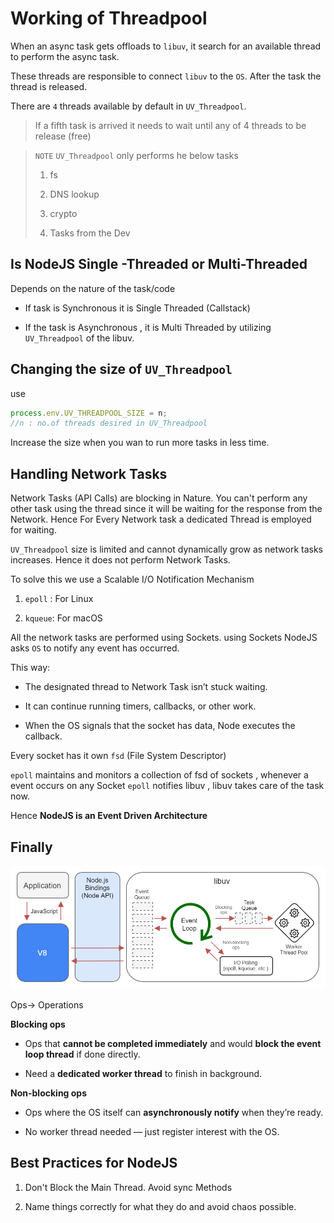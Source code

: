 # Working of Threadpool

When an async task gets offloads to `libuv`, it search for an available thread to perform the async task.

These threads are responsible to connect `libuv` to the `OS`. After the task the thread is released. 

There are `4` threads available by default in `UV_Threadpool`.

> If a fifth task is arrived it needs to wait until any of 4 threads to be release (free)

> `NOTE`
> `UV_Threadpool` only performs he below tasks
> 
> 1. fs
> 
> 2. DNS lookup
> 
> 3. crypto
> 
> 4. Tasks from the Dev

## Is NodeJS Single -Threaded or Multi-Threaded

Depends on the nature of the task/code 

- If task is Synchronous it is Single Threaded (Callstack)

- If the task is Asynchronous , it is Multi Threaded by utilizing `UV_Threadpool` of the libuv.

## Changing the size of `UV_Threadpool`

use 

```js
process.env.UV_THREADPOOL_SIZE = n;
//n : no.of threads desired in UV_Threadpool
```

Increase the  size when you wan to run more tasks in less time.

## Handling Network Tasks

Network Tasks (API Calls) are blocking in Nature. You can't perform any other task using the thread since it will be waiting for the response from the Network. Hence For Every Network task a dedicated Thread is employed for waiting.

`UV_Threadpool` size is limited and cannot dynamically grow as network tasks increases. Hence it does not perform Network Tasks.

To solve this we use a Scalable I/O Notification Mechanism

1. `epoll` : For Linux

2. `kqueue`: For macOS

All the network tasks are performed using Sockets. using Sockets NodeJS asks `OS` to notify any event has occurred.

This way:

- The designated thread to Network Task isn’t stuck waiting.

- It can continue running timers, callbacks, or other work.

- When the OS signals that the socket has data, Node executes the callback.

Every socket has it own `fsd` (File System Descriptor)

`epoll` maintains and monitors a collection of fsd of sockets , whenever a event occurs  on any Socket  `epoll` notifies libuv , libuv takes care of the task now.

Hence **NodeJS is an Event Driven Architecture**

## Finally

![](..\Diagrams\NodeJS%20Arch.png) 

 Ops-> Operations

**Blocking ops**

- Ops that **cannot be completed immediately** and would **block the event loop thread** if done directly.

- Need a **dedicated worker thread** to finish in background.

**Non-blocking ops**

- Ops where the OS itself can **asynchronously notify** when they’re ready.

- No worker thread needed — just register interest with the OS.

## Best Practices for NodeJS

1. Don't Block the Main Thread. Avoid sync Methods

2. Name things correctly for what they do and avoid chaos possible.
